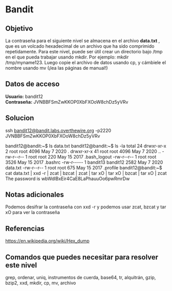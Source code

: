 # Bandit
## Objetivo
La contraseña para el siguiente nivel se almacena en el archivo **data.txt** , que es un volcado hexadecimal de un archivo que ha sido comprimido repetidamente. Para este nivel, puede ser útil crear un directorio bajo /tmp en el que pueda trabajar usando mkdir. Por ejemplo: mkdir /tmp/myname123. Luego copie el archivo de datos usando cp, y cámbiele el nombre usando mv (¡lea las páginas de manual!)

## Datos de acceso
**Usuario:** bandit12
**Contraseña:** JVNBBFSmZwKKOP0XbFXOoW8chDz5yVRv

## Solucion
ssh bandit12@bandit.labs.overthewire.org -p2220
JVNBBFSmZwKKOP0XbFXOoW8chDz5yVRv

bandit12@bandit:~$ ls
data.txt
bandit12@bandit:~$ ls -la
total 24
drwxr-xr-x  2 root     root     4096 May  7  2020 .
drwxr-xr-x 41 root     root     4096 May  7  2020 ..
-rw-r--r--  1 root     root      220 May 15  2017 .bash_logout
-rw-r--r--  1 root     root     3526 May 15  2017 .bashrc
-rw-r-----  1 bandit13 bandit12 2582 May  7  2020 data.txt
-rw-r--r--  1 root     root      675 May 15  2017 .profile
bandit12@bandit:~$ cat data.txt | xxd -r | zcat | bzcat | zcat | tar xO | tar xO | bzcat | tar xO | zcat
The password is wbWdlBxEir4CaE8LaPhauuOo6pwRmrDw

## Notas adicionales
Podemos desifrar la contraseña con xxd -r y podemos usar zcat, bzcat y tar xO para ver la contraseña

## Referencias
https://en.wikipedia.org/wiki/Hex_dump

## Comandos que puedes necesitar para resolver este nivel
grep, ordenar, uniq, instrumentos de cuerda, base64, tr, alquitrán, gzip, bzip2, xxd, mkdir, cp, mv, archivo

